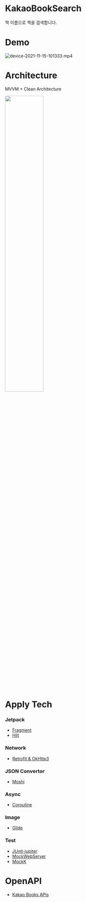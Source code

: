 # KakaoBookSearch
책 이름으로 책을 검색합니다.

# Demo
![device-2021-11-15-101333 mp4](https://user-images.githubusercontent.com/48344355/141707488-c6633d3a-278a-476b-944f-44791ba020c4.gif)

# Architecture
MVVM + Clean Architecture

<img src="https://user-images.githubusercontent.com/48344355/141707672-fe5a9058-17fe-43ec-80ac-9af104b612c7.png" width=50%/>

# Apply Tech
### Jetpack
- [Fragment](https://developer.android.com/jetpack/androidx/releases/fragment)
- [Hilt](https://developer.android.com/jetpack/androidx/releases/hilt)
### Network
- [Retrofit & OkHttp3](https://square.github.io/retrofit/)
### JSON Convertor
- [Moshi](https://github.com/square/moshi)
### Async
- [Coroutine](https://github.com/Kotlin/kotlinx.coroutines)
### Image
- [Glide](https://github.com/bumptech/glide)
### Test
- [JUnit-jupiter](https://junit.org/junit5/docs/current/user-guide)
- [MockWebServer](https://github.com/square/okhttp/tree/master/mockwebserver)
- [MockK](https://github.com/mockk/mockk)

# OpenAPI
- [Kakao Books APIs](https://developers.kakao.com/docs/latest/ko/daum-search/dev-guide#search-book)
